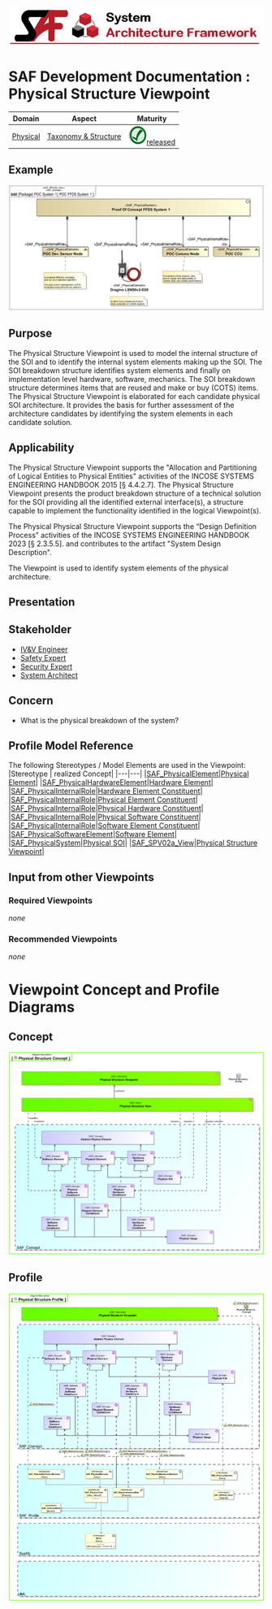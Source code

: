 ![System Architecture Framework](../../diagrams/Banner_SAF.png)
# SAF Development Documentation : Physical Structure Viewpoint
|**Domain**|**Aspect**|**Maturity**|
| --- | --- | --- |
|[Physical](../../domains.md#Domain-Physical)|[Taxonomy & Structure](../../aspects.md#Aspect-Taxonomy-&-Structure)|![Released](../../diagrams/Symbol_confirmed.png )[released](../../using-saf/maturity.md#released)|
## Example
![Physical-Structure-Viewpoint-primary-example-1.svg](../../diagrams/vp-examples/Physical-Structure-Viewpoint-primary-example-1.svg)
## Purpose
The Physical Structure Viewpoint is used to model the internal structure of the SOI and to identify the internal system elements making up the SOI. The SOI breakdown structure identifies system elements and finally on implementation level hardware, software, mechanics. The SOI breakdown structure determines items that are reused and make or buy (COTS) items. The Physical Structure Viewpoint is elaborated for each candidate physical SOI architecture. It provides the basis for further assessment of the architecture candidates by identifying the system elements in each candidate solution.

## Applicability
The Physical Structure Viewpoint supports the "Allocation and Partitioning of Logical Entities to Physical Entities" activities of the INCOSE SYSTEMS ENGINEERING HANDBOOK 2015 [§ 4.4.2.7]. The Physical Structure Viewpoint presents the product breakdown structure of a technical solution for the SOI providing all the identified external interface(s), a structure capable to implement the functionality identified in the logical Viewpoint(s).

The Physical Physical Structure Viewpoint supports the “Design Definition Process” activities of the INCOSE SYSTEMS ENGINEERING HANDBOOK 2023 [§ 2.3.5.5]. and contributes to the artifact "System Design Description".
 
The Viewpoint is used to identify system elements of the physical architecture.

## Presentation
## Stakeholder
* [IV&V Engineer](../../stakeholders.md#IV&V-Engineer)
* [Safety Expert](../../stakeholders.md#Safety-Expert)
* [Security Expert](../../stakeholders.md#Security-Expert)
* [System Architect](../../stakeholders.md#System-Architect)
## Concern
* What is the physical breakdown of the system?
## Profile Model Reference
The following Stereotypes / Model Elements are used in the Viewpoint:
|Stereotype | realized Concept|
|---|---|
|[SAF_PhysicalElement](../../stereotypes.md#SAF_PhysicalElement)|[Physical Element](../concept/concepts.md#Physical-Element)|
|[SAF_PhysicalHardwareElement](../../stereotypes.md#SAF_PhysicalHardwareElement)|[Hardware Element](../concept/concepts.md#Hardware-Element)|
|[SAF_PhysicalInternalRole](../../stereotypes.md#SAF_PhysicalInternalRole)|[Hardware Element Constituent](../concept/concepts.md#Hardware-Element-Constituent)|
|[SAF_PhysicalInternalRole](../../stereotypes.md#SAF_PhysicalInternalRole)|[Physical Element Constituent](../concept/concepts.md#Physical-Element-Constituent)|
|[SAF_PhysicalInternalRole](../../stereotypes.md#SAF_PhysicalInternalRole)|[Physical Hardware Constituent](../concept/concepts.md#Physical-Hardware-Constituent)|
|[SAF_PhysicalInternalRole](../../stereotypes.md#SAF_PhysicalInternalRole)|[Physical Software Constituent](../concept/concepts.md#Physical-Software-Constituent)|
|[SAF_PhysicalInternalRole](../../stereotypes.md#SAF_PhysicalInternalRole)|[Software Element Constituent](../concept/concepts.md#Software-Element-Constituent)|
|[SAF_PhysicalSoftwareElement](../../stereotypes.md#SAF_PhysicalSoftwareElement)|[Software Element](../concept/concepts.md#Software-Element)|
|[SAF_PhysicalSystem](../../stereotypes.md#SAF_PhysicalSystem)|[Physical SOI](../concept/concepts.md#Physical-SOI)|
|[SAF_SPV02a_View](../../stereotypes.md#SAF_SPV02a_View)|[Physical Structure Viewpoint](../concept/concepts.md#Physical-Structure-Viewpoint)|
## Input from other Viewpoints
### Required Viewpoints
*none*
### Recommended Viewpoints
*none*
# Viewpoint Concept and Profile Diagrams
## Concept
![Physical Structure Concept](diagrams/Physical-Structure-Concept.svg)
## Profile
![Physical Structure Profile](diagrams/Physical-Structure-Profile.svg)
